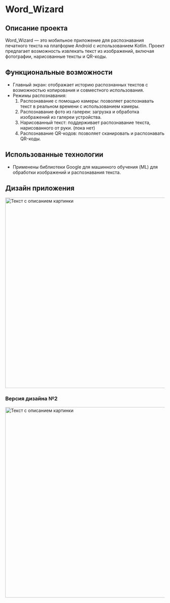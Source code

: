 # Word_Wizard

## Описание проекта

Word_Wizard — это мобильное приложение для распознавания печатного текста на платформе Android с использованием Kotlin. Проект предлагает возможность извлекать текст из изображений, включая фотографии, нарисованные тексты и QR-коды.

## Функциональные возможности

- Главный экран: отображает историю распознанных текстов с возможностью копирования и совместного использования.
- Режимы распознавания:
  1. Распознавание с помощью камеры: позволяет распознавать текст в реальном времени с использованием камеры.
  2. Распознавание фото из галереи: загрузка и обработка изображений из галереи устройства.
  3. Нарисованный текст: поддерживает распознавание текста, нарисованного от руки. (пока нет)
  4. Распознавание QR-кодов: позволяет сканировать и распознавать QR-коды.

## Использованные технологии

- Применены библиотеки Google для машинного обучения (ML) для обработки изображений и распознавания текста.

## Дизайн приложения

<image src="application.png" alt="Текст с описанием картинки" width="1000" height="600">

### Версия дизайна №2

<image src="application v2.png" alt="Текст с описанием картинки" width="1000" height="600">
